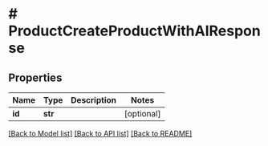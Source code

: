 # # ProductCreateProductWithAIResponse


## Properties 


Name | Type | Description | Notes
------------ | ------------- | ------------- | -------------
**id**| **str** |   | [optional]


[[Back to Model list]](../../README.md#models) [[Back to API list]](../../README.md#endpoints) [[Back to README]](../../README.md)

